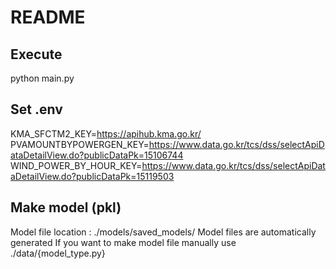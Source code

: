 # README

## Execute
python main.py

## Set .env
KMA_SFCTM2_KEY=https://apihub.kma.go.kr/
PVAMOUNTBYPOWERGEN_KEY=https://www.data.go.kr/tcs/dss/selectApiDataDetailView.do?publicDataPk=15106744
WIND_POWER_BY_HOUR_KEY=https://www.data.go.kr/tcs/dss/selectApiDataDetailView.do?publicDataPk=15119503

## Make model (pkl)
Model file location : ./models/saved_models/
Model files are automatically generated
If you want to make model file manually use ./data/{model_type.py}
